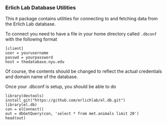### Erlich Lab Database Utilities

This `R` package contains utilities for connecting to and fetching data from the Erlich Lab database.

To connect you need to have a file in your home directory called `.dbconf` with the following format

```
[client]
user = yourusername
passwd = yourpassword
host = thedatabase.nyu.edu
```

Of course, the contents should be changed to reflect the actual credentials and domain name of the database.

Once your .dbconf is setup, you should be able to do

```
library(devtools)
install_git("https://github.com/erlichlab/el.db.git")
library(el.db)
con = elConnect()
out = dbGetQuery(con, 'select * from met.animals limit 20')
head(out)
```



